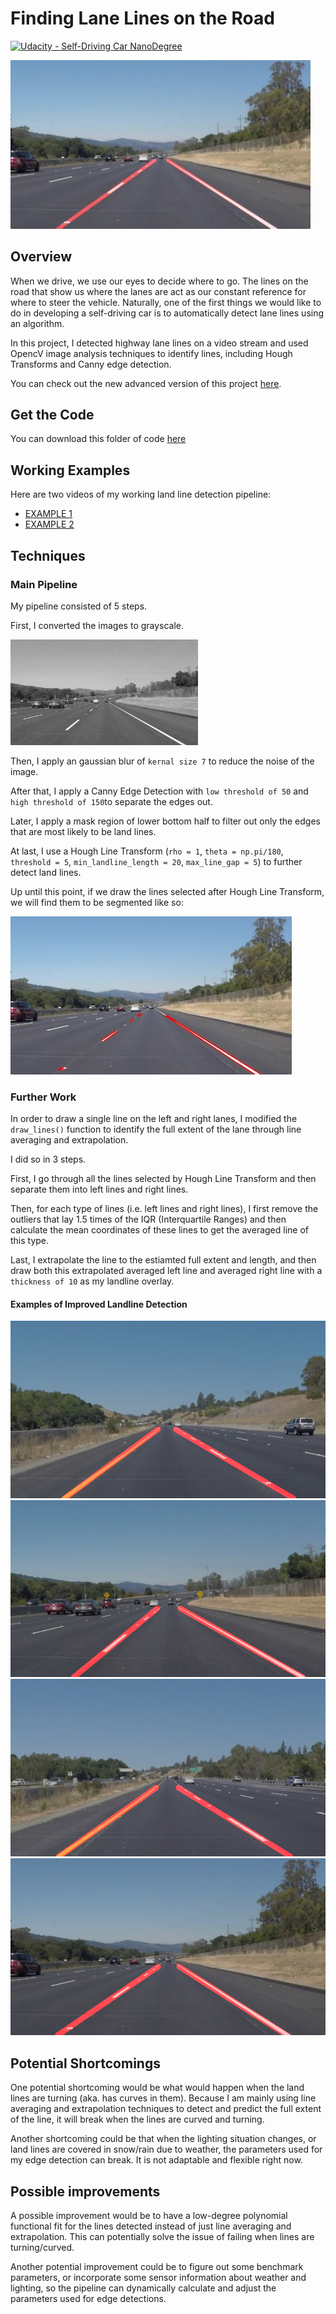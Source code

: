 # **Finding Lane Lines on the Road** 

[![Udacity - Self-Driving Car NanoDegree](https://s3.amazonaws.com/udacity-sdc/github/shield-carnd.svg)](http://www.udacity.com/drive)

<img src="examples/laneLines_thirdPass.jpg" width="480" alt="Combined Image" />

## Overview
When we drive, we use our eyes to decide where to go.  The lines on the road that show us where the lanes are act as our constant reference for where to steer the vehicle.  Naturally, one of the first things we would like to do in developing a self-driving car is to automatically detect lane lines using an algorithm.


In this project, I detected highway lane lines on a video stream and used OpencV image analysis techniques to identify lines, including Hough Transforms and Canny edge detection.

You can check out the new advanced version of this project [here](https://github.com/Michael-Tu/Udacity-Self-Driving-Car/tree/master/p4-advanced-lane-finding).


## Get the Code
You can download this folder of code [here](https://tugan0329.bitbucket.io/downloads/udacity/car/land-line/p1-finding-land-line.zip)

## Working Examples
Here are two videos of my working land line detection pipeline:

- [EXAMPLE 1](https://youtu.be/WvMjKvKvMR0)
- [EXAMPLE 2](https://youtu.be/_ANL75vW-2g)


[//]: # (Image References)

[image1]: ./examples/grayscale.jpg "Grayscale"
[image2]: ./examples/line-segments-example.jpg "Line Segment Example"
[image3]: ./test_images_output/solidYellowCurve.jpg "solidYellowCurve"
[image4]: ./test_images_output/whiteCarLaneSwitch.jpg "whiteCarLaneSwitch"
[image5]: ./test_images_output/solidWhiteCurve.jpg "solidWhiteCurve"
[image6]: ./test_images_output/solidYellowCurve2.jpg "solidYellowCurve2"
[image7]: ./test_images_output/solidYellowLeft.jpg "solidYellowLeft"
[image8]: ./test_images_output/solidWhiteRight.jpg "solidWhiteRight"

## Techniques

### Main Pipeline
My pipeline consisted of 5 steps. 

First, I converted the images to grayscale. 

![alt text][image1]

Then, I apply an gaussian blur of `kernal size 7` to reduce the noise of the image. 

After that, I apply a Canny Edge Detection with `low threshold of 50` and 	`high threshold of 150`to separate the edges out. 

Later, I apply a mask region of lower bottom half to filter out only the edges that are most likely to be land lines. 

At last, I use a Hough Line Transform (`rho = 1`, `theta = np.pi/180`, `threshold = 5`, `min_landline_length = 20`, `max_line_gap = 5`) to further detect land lines.

Up until this point, if we draw the lines selected after Hough Line Transform, we will find them to be segmented like so:

![alt text][image2]

### Further Work

In order to draw a single line on the left and right lanes, I modified the `draw_lines()` function to identify the full extent of the lane through line averaging and extrapolation.

I did so in 3 steps.

First, I go through all the lines selected by Hough Line Transform and then separate them into left lines and right lines.

Then, for each type of lines (i.e. left lines and right lines), I first remove the outliers that lay 1.5 times of the IQR (Interquartile Ranges) and then calculate the mean coordinates of these lines to get the averaged line of this type.

Last, I extrapolate the line to the estiamted full extent and length, and then draw both this extrapolated averaged left line and averaged right line with a `thickness of 10` as my landline overlay.

#### Examples of Improved Landline Detection
![alt text][image3]
![alt text][image5]
![alt text][image7]
![alt text][image8]


## Potential Shortcomings


One potential shortcoming would be what would happen when the land lines are turning (aka. has curves in them). Because I am mainly using line averaging and extrapolation techniques to detect and predict the full extent of the line, it will break when the lines are curved and turning.

Another shortcoming could be that when the lighting situation changes, or land lines are covered in snow/rain due to weather, the parameters used for my edge detection can break. It is not adaptable and flexible right now.


## Possible improvements

A possible improvement would be to have a low-degree polynomial functional fit for the lines detected instead of just line averaging and extrapolation. This can potentially solve the issue of failing when lines are turning/curved.

Another potential improvement could be to figure out some benchmark parameters, or incorporate some sensor information about weather and lighting, so the pipeline can dynamically calculate and adjust the parameters used for edge detections.

